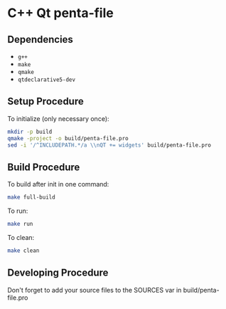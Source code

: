 # C++ Qt penta-file

## Dependencies

* `g++`
* `make`
* `qmake`
* `qtdeclarative5-dev`

## Setup Procedure

To initialize (only necessary once):

```bash
mkdir -p build
qmake -project -o build/penta-file.pro
sed -i '/^INCLUDEPATH.*/a \\nQT += widgets' build/penta-file.pro
```

## Build Procedure

To build after init in one command:

```bash
make full-build
```

To run:

```bash
make run
```

To clean:

```bash
make clean
```

## Developing Procedure

Don't forget to add your source files to the SOURCES var in build/penta-file.pro